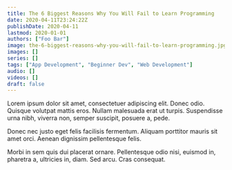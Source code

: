 ```yaml
---
title: The 6 Biggest Reasons Why You Will Fail to Learn Programming
date: 2020-04-11T23:24:22Z
publishDate: 2020-04-11
lastmod: 2020-01-01
authors: ["Foo Bar"]
image: the-6-biggest-reasons-why-you-will-fail-to-learn-programming.jpg
images: []
series: []
tags: ["App Development", "Beginner Dev", "Web Development"]
audio: []
videos: []
draft: false
---
```

Lorem ipsum dolor sit amet, consectetuer adipiscing elit. Donec odio. Quisque volutpat mattis eros. Nullam malesuada erat ut turpis. Suspendisse urna nibh, viverra non, semper suscipit, posuere a, pede.

Donec nec justo eget felis facilisis fermentum. Aliquam porttitor mauris sit amet orci. Aenean dignissim pellentesque felis.

Morbi in sem quis dui placerat ornare. Pellentesque odio nisi, euismod in, pharetra a, ultricies in, diam. Sed arcu. Cras consequat.